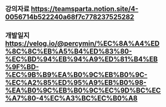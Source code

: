 ## 강의자료 https://teamsparta.notion.site/4-0056714b522240a68f7c778237525282

## 개발일지 https://velog.io/@percymin/%EC%8A%A4%ED%8C%8C%EB%A5%B4%ED%83%80-%EC%BD%94%EB%94%A9%ED%81%B4%EB%9F%BD-%EC%9B%B9%EA%B0%9C%EB%B0%9C-%EC%A2%85%ED%95%A9%EB%B0%98-%EA%B0%9C%EB%B0%9C%EC%9D%BC%EC%A7%80-4%EC%A3%BC%EC%B0%A8
